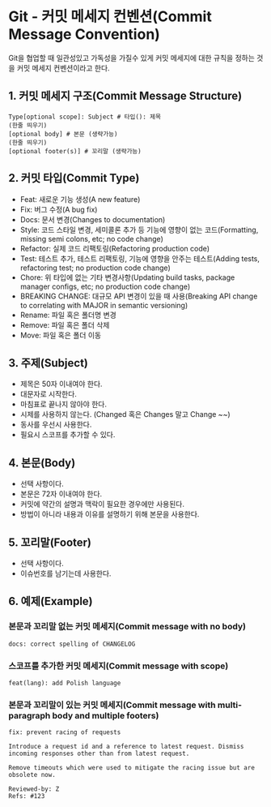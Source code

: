 # Git - 커밋 메세지 컨벤션(Commit Message Convention)

Git을 협업할 때 일관성있고 가독성을 가질수 있게 커밋 메세지에 대한 규칙을 정하는 것을 커밋 메세지 컨벤션이라고 한다.

## 1. 커밋 메세지 구조(Commit Message Structure)

```
Type[optional scope]: Subject # 타입(): 제목
(한줄 띄우기)
[optional body] # 본문 (생략가능)
(한줄 띄우기)
[optional footer(s)] # 꼬리말 (생략가능)
```

## 2. 커밋 타입(Commit Type)

- Feat: 새로운 기능 생성(A new feature)
- Fix: 버그 수정(A bug fix)
- Docs: 문서 변경(Changes to documentation)
- Style: 코드 스타일 변경, 세미콜론 추가 등 기능에 영향이 없는 코드(Formatting, missing semi colons, etc; no code change)
- Refactor: 실제 코드 리팩토링(Refactoring production code)
- Test: 테스트 추가, 테스트 리팩토링, 기능에 영향을 안주는 테스트(Adding tests, refactoring test; no production code change)
- Chore: 위 타입에 없는 기타 변경사항(Updating build tasks, package manager configs, etc; no production code change)
- BREAKING CHANGE: 대규모 API 변경이 있을 때 사용(Breaking API change to correlating with MAJOR in semantic versioning)
- Rename: 파일 혹은 폴더명 변경
- Remove: 파일 혹은 폴더 삭제
- Move: 파일 혹은 폴더 이동

## 3. 주제(Subject)

- 제목은 50자 이내여야 한다.
- 대문자로 시작한다.
- 마침표로 끝나지 않아야 한다.
- 시제를 사용하지 않는다. (Changed 혹은 Changes 말고 Change ~~)
- 동사를 우선시 사용한다.
- 필요시 스코프를 추가할 수 있다.

## 4. 본문(Body)

- 선택 사항이다.
- 본문은 72자 이내여야 한다.
- 커밋에 약간의 설명과 맥락이 필요한 경우에만 사용된다.
- 방법이 아니라 내용과 이유를 설명하기 위해 본문을 사용한다.

## 5. 꼬리말(Footer)

- 선택 사항이다.
- 이슈번호를 남기는데 사용한다.

## 6. 예제(Example)

### 본문과 꼬리말 없는 커밋 메세지(Commit message with no body)

```
docs: correct spelling of CHANGELOG
```

### 스코프를 추가한 커밋 메세지(Commit message with scope)

```
feat(lang): add Polish language
```

### 본문과 꼬리말이 있는 커밋 메세지(Commit message with multi-paragraph body and multiple footers)

```
fix: prevent racing of requests

Introduce a request id and a reference to latest request. Dismiss
incoming responses other than from latest request.

Remove timeouts which were used to mitigate the racing issue but are
obsolete now.

Reviewed-by: Z
Refs: #123
```
